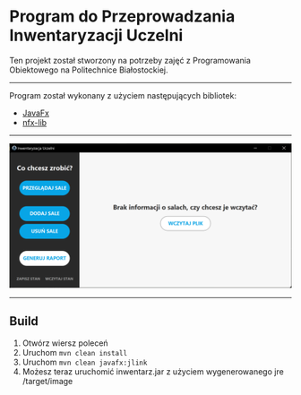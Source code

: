# Program do Przeprowadzania Inwentaryzacji Uczelni

Ten projekt został stworzony na potrzeby zajęć z Programowania Obiektowego na Politechnice Białostockiej.

---

Program został wykonany z użyciem następujących bibliotek:
- [JavaFx](https://openjfx.io/)
- [nfx-lib](https://github.com/xdsswar/nfx-lib)

---

![alt text](screen.png "Screen")

---

## Build

1. Otwórz wiersz poleceń
2. Uruchom ```mvn clean install```
3. Uruchom ```mvn clean javafx:jlink```
4. Możesz teraz uruchomić inwentarz.jar z użyciem wygenerowanego jre /target/image
